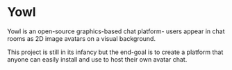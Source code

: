 # Yowl

Yowl is an open-source graphics-based chat platform- users appear in chat rooms as 2D image avatars on a visual background.

This project is still in its infancy but the end-goal is to create a platform that anyone can easily install and use to host their own avatar chat.